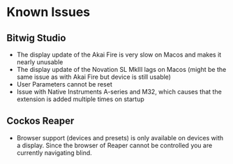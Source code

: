 # Known Issues

## Bitwig Studio
* The display update of the Akai Fire is very slow on Macos and makes it nearly unusable
* The display update of the Novation SL MkIII lags on Macos (might be the same issue as with Akai Fire but device is still usable)
* User Parameters cannot be reset
* Issue with Native Instruments A-series and M32, which causes that the extension is added multiple times on startup

## Cockos Reaper
* Browser support (devices and presets) is only available on devices with a display. Since the browser of Reaper cannot be controlled you are currently navigating blind.

<div style="page-break-after: always; visibility: hidden"> 
\pagebreak 
</div>
